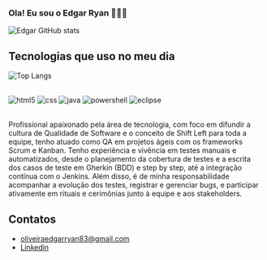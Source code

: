 ### Ola! Eu sou o Edgar Ryan 🙋🏽‍♂️







![Edgar GitHub stats](https://github-readme-stats.vercel.app/api?username=edgarryanqa&show_icons=true&theme=radical)

## Tecnologias que uso no meu dia 

![Top Langs](https://github-readme-stats.vercel.app/api/top-langs/?username=edgarryanqa&size_weight=0.5&count_weight=0.5)
<div style="diplay: inline_block" ><br/>
<img alignm= center alt= "html5" src ="https://img.shields.io/badge/HTML5-E34F26?style=for-the-badge&logo=html5&logoColor=white"/>
<img alignm= center alt= "css" src ="https://img.shields.io/badge/CSS3-1572B6?style=for-the-badge&logo=css3&logoColor=white"/>
<img alignm= center alt= "java" src ="https://img.shields.io/badge/Java-ED8B00?style=for-the-badge&logo=openjdk&logoColor=white"/>
<img alignm= center alt= "powershell" src ="https://img.shields.io/badge/Powershell-2CA5E0?style=for-the-badge&logo=powershell&logoColor=white"/>
<img alignm= center alt= "eclipse" src ="https://img.shields.io/badge/Eclipse-2C2255?style=for-the-badge&logo=eclipse&logoColor=white"/>

</div><br/>

Profissional apaixonado pela área de tecnologia, com foco em difundir a cultura de Qualidade de Software e o conceito de Shift Left para toda a equipe, tenho atuado como QA em projetos ágeis com os frameworks Scrum e Kanban. Tenho experiência e vivência em testes manuais e automatizados, desde o planejamento da cobertura de testes e a escrita dos casos de teste em Gherkin (BDD) e step by step, até a integração contínua com o Jenkins. Além disso, é de minha responsabilidade acompanhar a evolução dos testes, registrar e gerenciar bugs, e participar ativamente em rituais e cerimônias junto à equipe e aos stakeholders.

## Contatos 
- [oliveiraedgarryan83@gmail.com]()<br/>
- [Linkedin](https://www.linkedin.com/in/edgar-oliveira)
